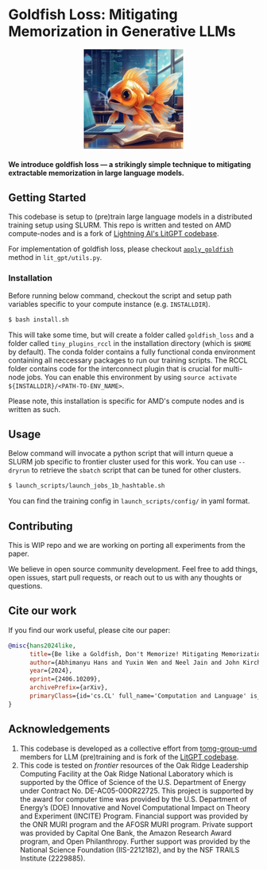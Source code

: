 
# Goldfish Loss: Mitigating Memorization in Generative LLMs

<p align="center">
  <img src="assets/goldfish-loss.jpg" width="200" height="200" alt="A very smart goldfish">
</p>


#### We introduce goldfish loss — a strikingly simple technique to mitigating extractable memorization in large language models.

## Getting Started

This codebase is setup to (pre)train large language models in a distributed training setup using SLURM. This repo is written and tested on AMD compute-nodes and is a fork of [Lightning AI's LitGPT codebase](https://github.com/Lightning-AI/litgpt).

For implementation of goldfish loss, please checkout [`apply_goldfish`](https://github.com/ahans30/goldfish-loss/blob/70bfad87dcf69da2921bcad08e662925ab2ab60b/lit_gpt/utils.py#L241) method in `lit_gpt/utils.py`.

### Installation
Before running below command, checkout the script and setup path variables specific to your compute instance (e.g. `INSTALLDIR`).

```bash
$ bash install.sh
```

This will take some time, but will create a folder called `goldfish_loss` and a folder called `tiny_plugins_rccl` in the installation directory (which is `$HOME` by default). The conda folder contains a fully functional conda environment containing all neccessary packages to run our training scripts. The RCCL folder contains code for the interconnect plugin that is crucial for multi-node jobs. You can enable this environment by using `source activate ${INSTALLDIR}/<PATH-TO-ENV_NAME>`.

Please note, this installation is specific for AMD's compute nodes and is written as such.


## Usage

Below command will invocate a python script that will inturn queue a SLURM job specific to frontier cluster used for this work. You can use `--dryrun` to retrieve the `sbatch` script that can be tuned for other clusters.

```bash
$ launch_scripts/launch_jobs_1b_hashtable.sh
```

You can find the training config in `launch_scripts/config/` in yaml format.


## Contributing

This is WIP repo and we are working on porting all experiments from the paper.

We believe in open source community development. Feel free to add things, open issues, start pull requests, or reach out to us with any thoughts or questions.

## Cite our work

If you find our work useful, please cite our paper:

```bibtex
@misc{hans2024like,
      title={Be like a Goldfish, Don't Memorize! Mitigating Memorization in Generative LLMs}, 
      author={Abhimanyu Hans and Yuxin Wen and Neel Jain and John Kirchenbauer and Hamid Kazemi and Prajwal Singhania and Siddharth Singh and Gowthami Somepalli and Jonas Geiping and Abhinav Bhatele and Tom Goldstein},
      year={2024},
      eprint={2406.10209},
      archivePrefix={arXiv},
      primaryClass={id='cs.CL' full_name='Computation and Language' is_active=True alt_name='cmp-lg' in_archive='cs' is_general=False description='Covers natural language processing. Roughly includes material in ACM Subject Class I.2.7. Note that work on artificial languages (programming languages, logics, formal systems) that does not explicitly address natural-language issues broadly construed (natural-language processing, computational linguistics, speech, text retrieval, etc.) is not appropriate for this area.'}
}
```

## Acknowledgements
1. This codebase is developed as a collective effort from [tomg-group-umd](https://github.com/tomg-group-umd) members for LLM (pre)training and is fork of the [LitGPT codebase](https://github.com/Lightning-AI/litgpt).
1. This code is tested on *frontier* resources of the Oak Ridge Leadership Computing Facility at the Oak Ridge National Laboratory which is supported by the Office of Science of the U.S. Department of Energy under Contract No. DE-AC05-00OR22725. This project is supported by the award for computer time was provided by the U.S. Department of Energy’s (DOE) Innovative and Novel Computational Impact on Theory and Experiment (INCITE) Program. Financial support was provided by the ONR MURI program and the AFOSR MURI program. Private support was provided by Capital One Bank, the Amazon Research Award program, and Open Philanthropy. Further support was provided by the National Science Foundation (IIS-2212182), and by the NSF TRAILS Institute (2229885).